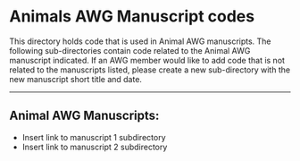 # Animals AWG Manuscript codes

This directory holds code that is used in Animal AWG manuscripts. The following sub-directories contain code related to the Animal AWG manuscript indicated. If an AWG member would like to add code that is not related to the manuscripts listed, please create a new sub-directory with the new manuscript short title and date.

---

## Animal AWG Manuscripts:

- Insert link to manuscript 1 subdirectory
- Insert link to manuscript 2 subdirectory
